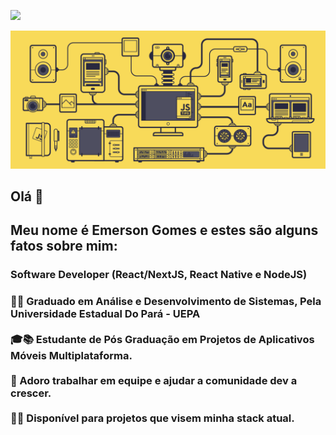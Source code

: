 
 <a href="https://www.linkedin.com/in/emerson-gomes-rebolsas-949283166/" target="_blank"> <img src="https://user-images.githubusercontent.com/37448340/87267194-5a2c8c80-c49d-11ea-95a5-993860580961.png"/> </a>
 
 <img src="https://github.com/EmersonGomes21/EmersonGomes21/blob/master/javascript.gif" width="900"/>

##  Olá 🖖
  ## Meu nome é Emerson Gomes e estes são alguns fatos sobre mim:
 <h3></>Software Developer (React/NextJS, React Native e NodeJS)<h3>
 👨‍🎓 Graduado em Análise e Desenvolvimento de Sistemas, Pela Universidade Estadual Do Pará - UEPA</br></br>
 🎓📚 Estudante de Pós Graduação em Projetos de Aplicativos Móveis Multiplataforma. </br></br>
 🤝 Adoro trabalhar em equipe e ajudar a comunidade dev a crescer.<br/> <br/>
 🙋‍♂ Disponível para projetos que visem minha stack atual. 

